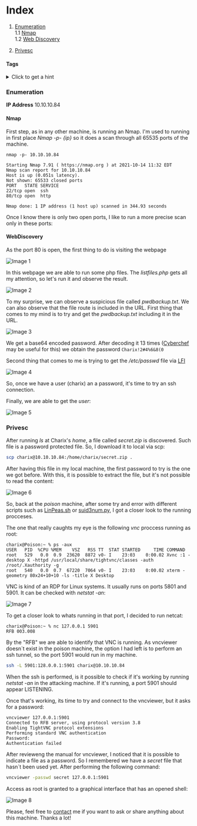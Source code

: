 # Index
1. [Enumeration](#enumeration)
	<br>
	1.1 [Nmap](#nmap)
	</br>
	1.2	[Web Discovery](#webdiscovery)
	
2. [Privesc](#privesc)

#### Tags
<details markdown='1'>
<summary>Click to get a hint</summary> 
<ul>
	<li>LFI</li>
	<li>Password reuse</li>
	<li>Port forwarding</li>
	<li>VNC</li>
</ul>
</details>

### Enumeration
**IP Address** 10.10.10.84
#### Nmap
First step, as in any other machine, is running an Nmap.
I'm used to running in first place *Nmap -p- {ip}* so it does a scan through all 65535 ports of the machine.
```shell
nmap -p- 10.10.10.84                                   

Starting Nmap 7.91 ( https://nmap.org ) at 2021-10-14 11:32 EDT
Nmap scan report for 10.10.10.84
Host is up (0.051s latency).
Not shown: 65533 closed ports
PORT   STATE SERVICE
22/tcp open  ssh
80/tcp open  http

Nmap done: 1 IP address (1 host up) scanned in 344.93 seconds
```
Once I know there is only two open ports, I like to run a more precise scan only in these ports:

#### WebDiscovery
As the port 80 is open, the first thing to do is visiting the webpage

![Image 1](https://github.com/sergioframi/HackTheBox/blob/master/pictures/01-poison.png)

In this webpage we are able to run some php files. The *listfiles.php* gets all my attention, so let's run it and observe the result.

![Image 2](https://github.com/sergioframi/HackTheBox/blob/master/pictures/02-poison.png)

To my surprise, we can observe a suspicious file called *pwdbackup.txt*. We can also observe that the file route is included in the URL.
First thing that comes to my mind is to try and get the *pwdbackup.txt* including it in the URL.

![Image 3](https://github.com/sergioframi/HackTheBox/blob/master/pictures/03-poison.png)

We get a base64 encoded password. After decoding it 13 times ([Cyberchef](https://gchq.github.io/CyberChef/) may be useful for this) we obtain the password ```Charix!2#4%6&8(0 ``` 

Second thing that comes to me is trying to get the */etc/passwd* file via [LFI](https://cobalt.io/blog/a-pentesters-guide-to-file-inclusion)

![Image 4](https://github.com/sergioframi/HackTheBox/blob/master/pictures/04-poison.png)

So, once we have a user (charix) an a password, it's time to try an ssh connection.

Finally, we are able to get the *user*:

![Image 5](https://github.com/sergioframi/HackTheBox/blob/master/pictures/05-poison.png)

### Privesc

After running *ls* at Charix's *home*, a file called *secret.zip* is discovered. Such file is a password protected file. So, I download it to local via scp:
```bash
scp charix@10.10.10.84:/home/charix/secret.zip .
```
After having this file in my local machine, the first password to try is the one we got before. With this, it is possible to extract the file, but it's not possible to read the content:

![Image 6](https://github.com/sergioframi/HackTheBox/blob/master/pictures/06-poison.png)

So, back at the *poison* machine, after some try and error with different scripts such as [LinPeas.sh](https://github.com/carlospolop/PEASS-ng/tree/master/linPEAS) or [suid3num.py](https://github.com/Anon-Exploiter/SUID3NUM), I got a closer look to the running procceses.

The one that really caughts my eye is the following *vnc* proccess running as root:

```shell
charix@Poison:~ % ps -aux
USER   PID  %CPU %MEM    VSZ   RSS TT  STAT STARTED     TIME COMMAND
root   529   0.0  0.9  23620  8872 v0- I    23:03    0:00.02 Xvnc :1 -desktop X -httpd /usr/local/share/tightvnc/classes -auth /root/.Xauthority -g
root   540   0.0  0.7  67220  7064 v0- I    23:03    0:00.02 xterm -geometry 80x24+10+10 -ls -title X Desktop
```
VNC is kind of an RDP for Linux systems. It usually runs on ports 5801 and 5901.
It can be checked with *netstat -an*:

![Image 7](https://github.com/sergioframi/HackTheBox/blob/master/pictures/07-poison.png)

To get a closer look to whats running in that port, I decided to run netcat:
```shell
charix@Poison:~ % nc 127.0.0.1 5901
RFB 003.008
```

By the "RFB" we are able to identify that VNC is running.
As vncviewer doesn´t exist in the poison machine, the option I had left is to perform an ssh tunnel, so the port 5901 would run in my machine.

```bash
ssh -L 5901:128.0.0.1:5901 charix@10.10.10.84
```
When the ssh is performed, is it possible to check if it's working by running *netstat -an* in the attacking machine. If it's running, a port 5901 should appear LISTENING.

Once that's working, its time to try and connect to the vncviewer, but it asks for a password:

```shell
vncviewer 127.0.0.1:5901                 
Connected to RFB server, using protocol version 3.8
Enabling TightVNC protocol extensions
Performing standard VNC authentication
Password: 
Authentication failed
```

After revieweng the manual for vncviewer, I noticed that it is possible to indicate a file as a password. So I remembered we have a *secret* file that hasn´t been used yet.
After performing the following command:

```bash
vncviewer -passwd secret 127.0.0.1:5901  
```

Access as root is granted to a graphical interface that has an opened shell:

![Image 8](https://github.com/sergioframi/HackTheBox/blob/master/pictures/08-poison.png)

Please, feel free to [contact](https://twitter.com/sergioframi)  me if you want to ask or share anything about this machine. Thanks a lot! 
